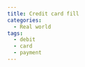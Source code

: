 ```yaml
---
title: Credit card fill
categories:
  - Real world
tags:
  - debit
  - card
  - payment
---
```

